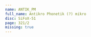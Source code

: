 ```yaml
---
name: ANTIK_PM
full_name: Antikro Phonetik (?) mikro
disc: SiFoX-51
page: 321/2
missing: true
---
```

